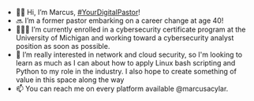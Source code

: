 - 👋🏾 Hi, I’m Marcus, <a href="http://yourdigitalpastor.co">#YourDigitalPastor</a>!
- 🔜 I’m a former pastor embarking on a career change at age 40!
- 👨🏾‍💻 I’m currently enrolled in a cybersecurity certificate program at the University of Michigan and working toward a cybersecurity analyst position as soon as possible.
- 🧠 I’m really interested in network and cloud security, so I'm looking to learn as much as I can about how to apply Linux bash scripting and Python to my role in the industry. I also hope to create something of value in this space along the way
- 📫 You can reach me on every platform available @marcusacylar.

<!---
marcusacylar/marcusacylar is a ✨ special ✨ repository because its `README.md` (this file) appears on your GitHub profile.
You can click the Preview link to take a look at your changes.
--->
